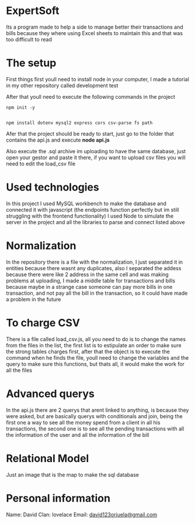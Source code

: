 # ExpertSoft
Its a program made to help a side to manage better their transactions and bills because they where using Excel sheets to maintain this and that was too difficult to read

# The setup
First things first youll need to install node in your computer, I made a tutorial in my other repository called development test

After that youll need to execute the following commands in the project
```
npm init -y


npm install dotenv mysql2 express cors csv-parse fs path
```
Afer that the project should be ready to start, just go to the folder that contains the api.js and execute **node api.js** 

Also execute the .sql archive im uploading to have the same database, just open your gestor and paste it there, if you want to upload csv files you will need to edit the load_csv file

# Used technologies

In this project I used MySQL workbench to make the database and connected it with javascript (the endpoints function perfectly but im still struggling with the frontend functionality)
I used Node to simulate the server in the project and all the libraries to parse and connect listed above

# Normalization

In the repository there is a file with the normalization, I just separated it in entities because there wasnt any duplicates, also I separated the addess because there were like 2 address in the same cell and was making problems at uploading, I made a middle table for transactions and bills because maybe in a strange case someone can pay more bills in one transaction, and not pay all the bill in the transaction, so it could have made a problem in the future

# To charge CSV
There is a file called load_csv.js, all you need to do is to change the names from the files in the list, the first list is to estipulate an order to make sure the strong tables charges first, after that the object is to execute the command when he finds the file, youll need to change the variables and the query to make sure this functions, but thats all, it would make the work for all the files

# Advanced querys

In the api.js there are 2 querys that arent linked to anything, is because they were asked, but are basically querys with conditionals and join, being the first one a way to see all the money spend from a client in all his transactions, the second one is to see all the pending transactions with all the information of the user and all the information of the bill

# Relational Model
Just an image that is the map to make the sql database

# Personal information
Name: David
Clan: lovelace
Email: david123orjuela@gmail.com
